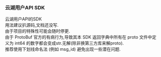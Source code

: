 ### 云湖用户API SDK
云湖用户API的SDK  
用法建议扒源码,文档还没写.  
由于项目的特殊性可能会随时停更.  
由于 ProtoBuf 官方的有病行为,导致其本 SDK 返回字典中所有在 proto 文件中定义为 int64 的数字都会变成str.无解(除非换第三方库来解proto).  
推荐使用下划线命名法 (例如 msg_id) 避免出现一些潜在问题.